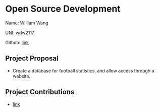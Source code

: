 # Open Source Development

Name: William Wang

UNI: wdw2117

Github: [link](https://github.com/cocobird1)

## Project Proposal

- Create a database for football statistics, and allow access through a website.

## Project Contributions

- [link](https://github.com/firstcontributions/first-contributions/pull/65477)
